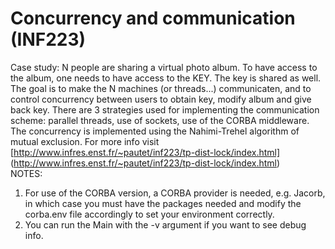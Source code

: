 Concurrency and communication (INF223)
=====================================

Case study: N people are sharing a virtual photo album. To have access to the album, one needs to have access to the KEY. The key is shared as well. The goal is to make the N machines (or threads...) communicaten, and to control concurrency between users to obtain key, modify album and give back key. There are 3 strategies used for implementing the communication scheme: parallel threads, use of sockets, use of the CORBA middleware. The concurrency is implemented using the Nahimi-Trehel algorithm of mutual exclusion. For more info visit [http://www.infres.enst.fr/~pautet/inf223/tp-dist-lock/index.html] (http://www.infres.enst.fr/~pautet/inf223/tp-dist-lock/index.html)   
NOTES:  
1) For use of the CORBA version, a CORBA provider is needed, e.g. Jacorb, in which case you must have the packages needed and modify the corba.env file accordingly to set your environment correctly.  
2) You can run the Main with the -v argument if you want to see debug info. 
  
